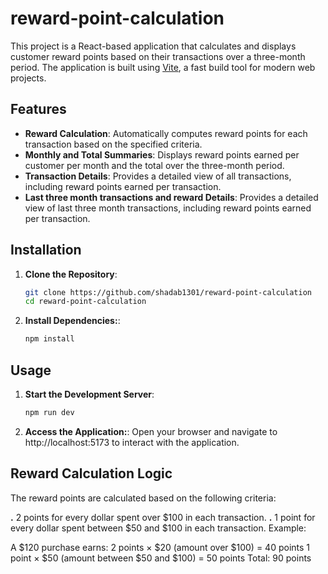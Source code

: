 # reward-point-calculation

This project is a React-based application that calculates and displays customer reward points based on their transactions over a three-month period. The application is built using [Vite](https://vitejs.dev/), a fast build tool for modern web projects.

## Features

- **Reward Calculation**: Automatically computes reward points for each transaction based on the specified criteria.
- **Monthly and Total Summaries**: Displays reward points earned per customer per month and the total over the three-month period.
- **Transaction Details**: Provides a detailed view of all transactions, including reward points earned per transaction.
- **Last three month transactions and reward Details**: Provides a detailed view of last three month transactions, including reward points earned per transaction.


## Installation

1. **Clone the Repository**:

   ```bash
   git clone https://github.com/shadab1301/reward-point-calculation
   cd reward-point-calculation
   
2. **Install Dependencies:**:
   ```bash
   npm install

## Usage
1. **Start the Development Server**:
   ```bash
   npm run dev

3. **Access the Application:**:
      Open your browser and navigate to http://localhost:5173 to interact with the application.

## Reward Calculation Logic
The reward points are calculated based on the following criteria:

**.** 2 points for every dollar spent over $100 in each transaction.
**.** 1 point for every dollar spent between $50 and $100 in each transaction.
Example:

A $120 purchase earns:
2 points × $20 (amount over $100) = 40 points
1 point × $50 (amount between $50 and $100) = 50 points
Total: 90 points



